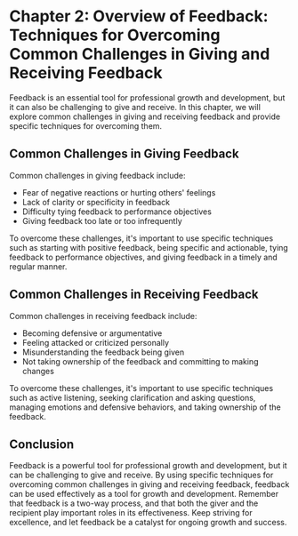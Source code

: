 Chapter 2: Overview of Feedback: Techniques for Overcoming Common Challenges in Giving and Receiving Feedback
=============================================================================================================

Feedback is an essential tool for professional growth and development, but it can also be challenging to give and receive. In this chapter, we will explore common challenges in giving and receiving feedback and provide specific techniques for overcoming them.

Common Challenges in Giving Feedback
------------------------------------

Common challenges in giving feedback include:

* Fear of negative reactions or hurting others' feelings
* Lack of clarity or specificity in feedback
* Difficulty tying feedback to performance objectives
* Giving feedback too late or too infrequently

To overcome these challenges, it's important to use specific techniques such as starting with positive feedback, being specific and actionable, tying feedback to performance objectives, and giving feedback in a timely and regular manner.

Common Challenges in Receiving Feedback
---------------------------------------

Common challenges in receiving feedback include:

* Becoming defensive or argumentative
* Feeling attacked or criticized personally
* Misunderstanding the feedback being given
* Not taking ownership of the feedback and committing to making changes

To overcome these challenges, it's important to use specific techniques such as active listening, seeking clarification and asking questions, managing emotions and defensive behaviors, and taking ownership of the feedback.

Conclusion
----------

Feedback is a powerful tool for professional growth and development, but it can be challenging to give and receive. By using specific techniques for overcoming common challenges in giving and receiving feedback, feedback can be used effectively as a tool for growth and development. Remember that feedback is a two-way process, and that both the giver and the recipient play important roles in its effectiveness. Keep striving for excellence, and let feedback be a catalyst for ongoing growth and success.

